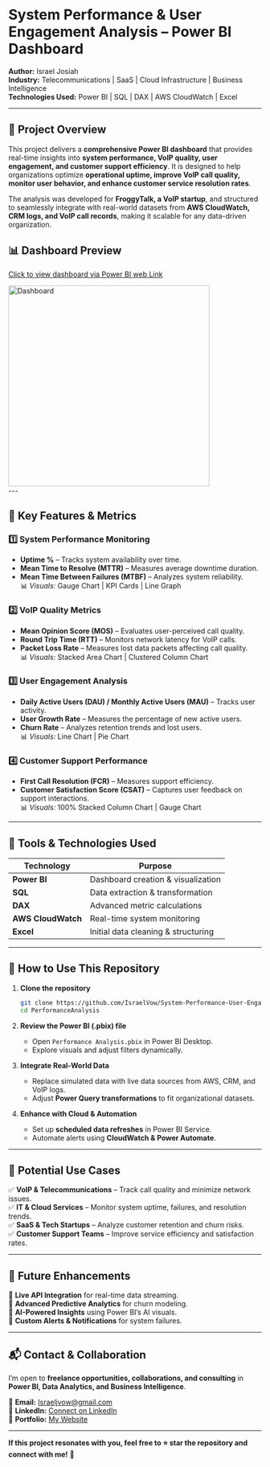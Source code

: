 # **System Performance & User Engagement Analysis – Power BI Dashboard**  

**Author:** Israel Josiah  
**Industry:** Telecommunications | SaaS | Cloud Infrastructure | Business Intelligence  
**Technologies Used:** Power BI | SQL | DAX | AWS CloudWatch | Excel  

---

## **📌 Project Overview**  
This project delivers a **comprehensive Power BI dashboard** that provides real-time insights into **system performance, VoIP quality, user engagement, and customer support efficiency**. It is designed to help organizations optimize **operational uptime, improve VoIP call quality, monitor user behavior, and enhance customer service resolution rates**.  

The analysis was developed for **FroggyTalk, a VoIP startup**, and structured to seamlessly integrate with real-world datasets from **AWS CloudWatch, CRM logs, and VoIP call records**, making it scalable for any data-driven organization.  

## **📊 Dashboard Preview**  
[Click to view dashboard via Power BI web Link](https://app.powerbi.com/view?r=eyJrIjoiNDA0YmU1MmQtMWQ0NC00MjRmLThkZTktOTAyOGMxMWY2ZTlhIiwidCI6IjY3NmQ5MDg1LTQzMjMtNDc2NS1iZTVjLWNjMDdlMTEyMTA5MiJ9) 

<div style="display: flex; flex-direction: row;">
  <img src="Media Files/Dashboard.gif" alt="Dashboard" width="400" style="margin-right: 20px;">
</div>
---

## **🎯 Key Features & Metrics**  

### **1️⃣ System Performance Monitoring**  
- **Uptime %** – Tracks system availability over time.  
- **Mean Time to Resolve (MTTR)** – Measures average downtime duration.  
- **Mean Time Between Failures (MTBF)** – Analyzes system reliability.  
📊 *Visuals:* Gauge Chart | KPI Cards | Line Graph  

### **2️⃣ VoIP Quality Metrics**  
- **Mean Opinion Score (MOS)** – Evaluates user-perceived call quality.  
- **Round Trip Time (RTT)** – Monitors network latency for VoIP calls.  
- **Packet Loss Rate** – Measures lost data packets affecting call quality.  
📊 *Visuals:* Stacked Area Chart | Clustered Column Chart  

### **3️⃣ User Engagement Analysis**  
- **Daily Active Users (DAU) / Monthly Active Users (MAU)** – Tracks user activity.  
- **User Growth Rate** – Measures the percentage of new active users.  
- **Churn Rate** – Analyzes retention trends and lost users.  
📊 *Visuals:* Line Chart | Pie Chart  

### **4️⃣ Customer Support Performance**  
- **First Call Resolution (FCR)** – Measures support efficiency.  
- **Customer Satisfaction Score (CSAT)** – Captures user feedback on support interactions.  
📊 *Visuals:* 100% Stacked Column Chart | Gauge Chart  

---

## **🔧 Tools & Technologies Used**  
| **Technology** | **Purpose** |  
|--------------|-------------|  
| **Power BI** | Dashboard creation & visualization |  
| **SQL** | Data extraction & transformation |  
| **DAX** | Advanced metric calculations |  
| **AWS CloudWatch** | Real-time system monitoring |  
| **Excel** | Initial data cleaning & structuring |  

---

## **🔗 How to Use This Repository**  
1. **Clone the repository**  
   ```bash
   git clone https://github.com/IsraelVow/System-Performance-User-Engagement-Analysis.git
   cd PerformanceAnalysis
   ```
2. **Review the Power BI (.pbix) file**  
   - Open `Performance Analysis.pbix` in Power BI Desktop.  
   - Explore visuals and adjust filters dynamically.  

3. **Integrate Real-World Data**  
   - Replace simulated data with live data sources from AWS, CRM, and VoIP logs.  
   - Adjust **Power Query transformations** to fit organizational datasets.  

4. **Enhance with Cloud & Automation**  
   - Set up **scheduled data refreshes** in Power BI Service.  
   - Automate alerts using **CloudWatch & Power Automate**.  

---

## **🚀 Potential Use Cases**  
✅ **VoIP & Telecommunications** – Track call quality and minimize network issues.  
✅ **IT & Cloud Services** – Monitor system uptime, failures, and resolution trends.  
✅ **SaaS & Tech Startups** – Analyze customer retention and churn risks.  
✅ **Customer Support Teams** – Improve service efficiency and satisfaction rates.  

---

## **📌 Future Enhancements**  
🔹 **Live API Integration** for real-time data streaming.  
🔹 **Advanced Predictive Analytics** for churn modeling.  
🔹 **AI-Powered Insights** using Power BI’s AI visuals.  
🔹 **Custom Alerts & Notifications** for system failures.  

---

## **📬 Contact & Collaboration**  
I’m open to **freelance opportunities, collaborations, and consulting** in **Power BI, Data Analytics, and Business Intelligence**.  

📧 **Email:** Israeljvow@gmail.com  
🔗 **LinkedIn:** [Connect on LinkedIn](https://www.linkedin.com/in/israeljosiah/)  
📂 **Portfolio:** [My Website](https://www.datascienceportfol.io/IsraelJosiah)  

---

**If this project resonates with you, feel free to ⭐ star the repository and connect with me!** 🚀